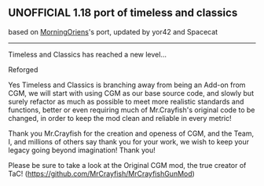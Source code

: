 ## UNOFFICIAL 1.18 port of timeless and classics

based on [MorningOriens](https://github.com/MorningOriens/TimelessandClassics_Reforged/tree/1.18)'s port, updated by yor42 and Spacecat

---

Timeless and Classics has reached a new level...

Reforged

Yes Timeless and Classics is branching away from being an Add-on from CGM, we will start with using CGM as our base source code, and slowly but surely refactor as much as possible to meet more realistic standards and functions, better or even requiring much of Mr.Crayfish's original code to be changed, in order to keep the mod clean and reliable in every metric!

Thank you Mr.Crayfish for the creation and openess of CGM, and the Team, I, and millions of others say thank you for your work, we wish to keep your legacy going beyond imagination! Thank you!

Please be sure to take a look at the Original CGM mod, the true creator of TaC! (https://github.com/MrCrayfish/MrCrayfishGunMod)

